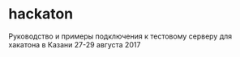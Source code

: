 # hackaton
Руководство и примеры подключения к тестовому серверу для хакатона в Казани 27-29 августа 2017
